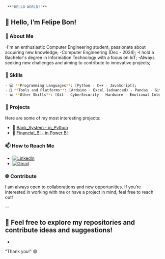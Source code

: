 ```bash

 **"HELLO WORLD!"**

```

## 👋 Hello, I’m Felipe Bon!


### 🚀 About Me
-I'm an enthusiastic Computer Engineering student, passionate about acquiring new knowledge;
-Computer Engineering (Dec - 2024);
-I hold a Bachelor's degree in Information Technology with a focus on IoT;
-Always seeking new challenges and aiming to contribute to innovative projects;


### 🔧 Skills
```bash
- 💻 **Programming Languages**: [Python - C++ - JavaScript];
- 🔧 **Tools and Platforms**: [Arduino - Excel (advanced) - Pandas - GitHub - PowerBI];
- 📊 **Other Skills**: [Git - CyberSecurity - Hardware - Emotional Intelligence - Windows - Linux];
```

### 🌟 Projects
Here are some of my most interesting projects:
- 🔗 [Bank_System - in_Python](https://github.com/lipebon/DesafiosPython/tree/main/SYSTEM_BANK_V3%20(POO))
- 🔗 [Financial_BI - in Power BI](https://github.com/lipebon/PowerBI)


### 📫 How to Reach Me
- [![LinkedIn](https://img.shields.io/badge/LinkedIn-0077B5?style=for-the-badge&logo=linkedin&logoColor=white)](https://www.linkedin.com/in/felipe-teixeira-bon-76285584/)
- [![Gmail](https://img.shields.io/badge/Gmail-333333?style=for-the-badge&logo=gmail&logoColor=red)](mailto:felipetbon@gmail.com)

### 🌐 Contribute
I am always open to collaborations and new opportunities.
If you’re interested in working with me or have a project in mind, feel free to reach out!

--

👀 **Feel free to explore my repositories and contribute ideas and suggestions!**
-
-
"Thank you!" 😄
